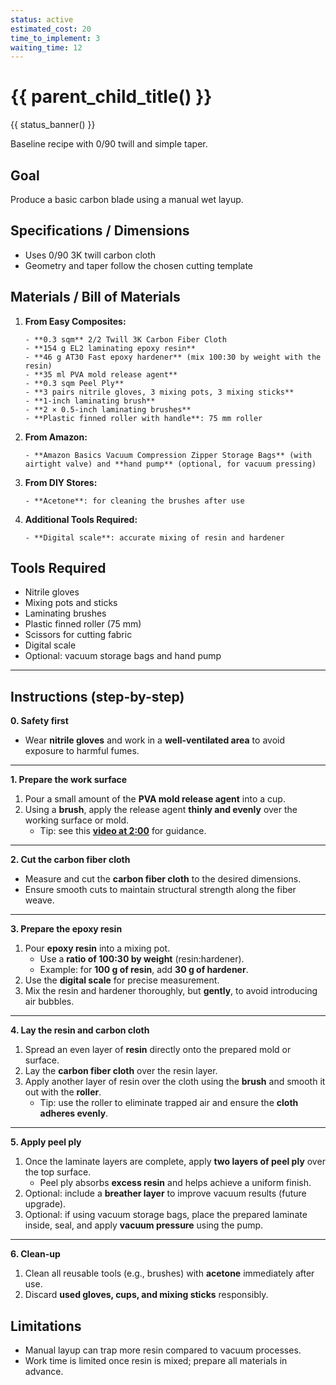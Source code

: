 ```yaml
---
status: active
estimated_cost: 20
time_to_implement: 3
waiting_time: 12
---
```

# {{ parent_child_title() }}
{{ status_banner() }}

Baseline recipe with 0/90 twill and simple taper.

## Goal
Produce a basic carbon blade using a manual wet layup.

## Specifications / Dimensions
- Uses 0/90 3K twill carbon cloth
- Geometry and taper follow the chosen cutting template

## Materials / Bill of Materials

1. **From Easy Composites:**

       - **0.3 sqm** 2/2 Twill 3K Carbon Fiber Cloth
       - **154 g EL2 laminating epoxy resin**
       - **46 g AT30 Fast epoxy hardener** (mix 100:30 by weight with the resin)
       - **35 ml PVA mold release agent**
       - **0.3 sqm Peel Ply**
       - **3 pairs nitrile gloves, 3 mixing pots, 3 mixing sticks**
       - **1-inch laminating brush**
       - **2 × 0.5-inch laminating brushes**
       - **Plastic finned roller with handle**: 75 mm roller

2. **From Amazon:**

       - **Amazon Basics Vacuum Compression Zipper Storage Bags** (with airtight valve) and **hand pump** (optional, for vacuum pressing)

3. **From DIY Stores:**

       - **Acetone**: for cleaning the brushes after use

4. **Additional Tools Required:**

       - **Digital scale**: accurate mixing of resin and hardener

## Tools Required
- Nitrile gloves
- Mixing pots and sticks
- Laminating brushes
- Plastic finned roller (75 mm)
- Scissors for cutting fabric
- Digital scale
- Optional: vacuum storage bags and hand pump

---

## Instructions (step-by-step)

**0. Safety first**

- Wear **nitrile gloves** and work in a **well-ventilated area** to avoid exposure to harmful fumes.

---

**1. Prepare the work surface**

1. Pour a small amount of the **PVA mold release agent** into a cup.
2. Using a **brush**, apply the release agent **thinly and evenly** over the working surface or mold.
   - Tip: see this **[video at 2:00](https://youtu.be/neh6zDt7vD8?si=0ocFH4VtYBHPhHzH)** for guidance.

---

**2. Cut the carbon fiber cloth**

- Measure and cut the **carbon fiber cloth** to the desired dimensions.
- Ensure smooth cuts to maintain structural strength along the fiber weave.

---

**3. Prepare the epoxy resin**

1. Pour **epoxy resin** into a mixing pot.
   - Use a **ratio of 100:30 by weight** (resin:hardener).
   - Example: for **100 g of resin**, add **30 g of hardener**.
2. Use the **digital scale** for precise measurement.
3. Mix the resin and hardener thoroughly, but **gently**, to avoid introducing air bubbles.

---

**4. Lay the resin and carbon cloth**

1. Spread an even layer of **resin** directly onto the prepared mold or surface.
2. Lay the **carbon fiber cloth** over the resin layer.
3. Apply another layer of resin over the cloth using the **brush** and smooth it out with the **roller**.
   - Tip: use the roller to eliminate trapped air and ensure the **cloth adheres evenly**.

---

**5. Apply peel ply**

1. Once the laminate layers are complete, apply **two layers of peel ply** over the top surface.
   - Peel ply absorbs **excess resin** and helps achieve a uniform finish.
2. Optional: include a **breather layer** to improve vacuum results (future upgrade).
3. Optional: if using vacuum storage bags, place the prepared laminate inside, seal, and apply **vacuum pressure** using the pump.

---

**6. Clean-up**

1. Clean all reusable tools (e.g., brushes) with **acetone** immediately after use.
2. Discard **used gloves, cups, and mixing sticks** responsibly.

## Limitations
- Manual layup can trap more resin compared to vacuum processes.
- Work time is limited once resin is mixed; prepare all materials in advance.
